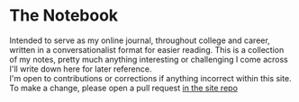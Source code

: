 # The Notebook
Intended to serve as my online journal, throughout college and career, written in a conversationalist format for easier reading. This is a collection of my notes, pretty much anything interesting or challenging I come across I'll write down here for later reference.  
I'm open to contributions or corrections if anything incorrect within this site. To make a change, please open a pull request [in the site repo](https://github.com/wchesley/The-Notebook)